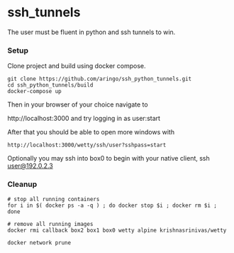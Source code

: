 # ssh_tunnels
The user must be fluent in python and ssh tunnels to win.

### Setup
Clone project and build using docker compose.

```
git clone https://github.com/aringo/ssh_python_tunnels.git
cd ssh_python_tunnels/build    
docker-compose up
```
Then in your browser of your choice navigate to 

http://localhost:3000 and try logging in as user:start

After that you should be able to open more windows with
```
http://localhost:3000/wetty/ssh/user?sshpass=start
```

Optionally you may ssh into box0 to begin with your native client, ssh user@192.0.2.3

### Cleanup

```
# stop all running containers
for i in $( docker ps -a -q ) ; do docker stop $i ; docker rm $i ; done

# remove all running images
docker rmi callback box2 box1 box0 wetty alpine krishnasrinivas/wetty

docker network prune
```